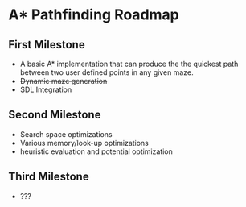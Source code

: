 # A* Pathfinding Roadmap

## First Milestone
- A basic A* implementation that can produce the the quickest path between 
  two user defined points in any given maze. 
- ~~Dynamic maze generation~~
- SDL Integration

## Second Milestone
- Search space optimizations
- Various memory/look-up optimizations
- heuristic evaluation and potential optimization 

## Third Milestone
- ??? 
